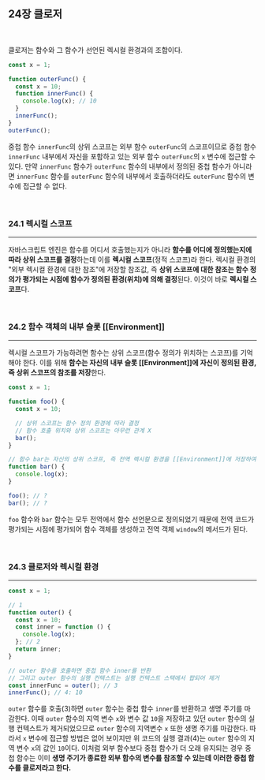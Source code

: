 ## 24장 클로저

<br>

클로저는 함수와 그 함수가 선언된 렉시컬 환경과의 조합이다.

```js
const x = 1;

function outerFunc() {
  const x = 10;
  function innerFunc() {
    console.log(x); // 10
  }
  innerFunc();
}
outerFunc();
```

중첩 함수 `innerFunc`의 상위 스코프는 외부 함수 `outerFunc`의 스코프이므로 중첩 함수 `innerFunc` 내부에서 자신을 포함하고 있는 외부 함수 `outerFunc`의 `x` 변수에 접근할 수 있다.
만약 `innerFunc` 함수가 `outerFunc` 함수의 내부에서 정의된 중첩 함수가 아니라면 `innerFunc` 함수를 `outerFunc` 함수의 내부에서 호출하더라도 `outerFunc` 함수의 변수에 접근할 수 없다.

<br>

### 24.1 렉시컬 스코프

---

자바스크립트 엔진은 함수를 어디서 호출했는지가 아니라 **함수를 어디에 정의했는지에 따라 상위 스코프를 결정**하는데 이를 **렉시컬 스코프**(정적 스코프)라 한다.
렉시컬 환경의 "외부 렉시컬 환경에 대한 참조"에 저장할 참조값, 즉 **상위 스코프에 대한 참조는 함수 정의가 평가되는 시점에 함수가 정의된 환경(위치)에 의해 결정**된다. 이것이 바로 **렉시컬 스코프**다.

<br>

### 24.2 함수 객체의 내부 슬롯 [[Environment]]

---

렉시컬 스코프가 가능하려면 함수는 상위 스코프(함수 정의가 위치하는 스코프)를 기억해야 한다. 이를 위해 **함수는 자신의 내부 슬롯 [[Environment]]에 자신이 정의된 환경, 즉 상위 스코프의 참조를 저장**한다.

```js
const x = 1;

function foo() {
  const x = 10;

  // 상위 스코프는 함수 정의 환경에 따라 결정
  // 함수 호출 위치와 상위 스코프는 아무런 관계 X
  bar();
}

// 함수 bar는 자신의 상위 스코프, 즉 전역 렉시컬 환경을 [[Environment]]에 저장하여 기억
function bar() {
  console.log(x);
}

foo(); // ?
bar(); // ?
```

`foo` 함수와 `bar` 함수는 모두 전역에서 함수 선언문으로 정의되었기 때문에 전역 코드가 평가되는 시점에 평가되어 함수 객체를 생성하고 전역 객체 `window`의 메서드가 된다.

<br>

### 24.3 클로저와 렉시컬 환경

---

```js
const x = 1;

// 1
function outer() {
  const x = 10;
  const inner = function () {
    console.log(x);
  }; // 2
  return inner;
}

// outer 함수를 호출하면 중첩 함수 inner를 반환
// 그리고 outer 함수의 실행 컨텍스트는 실행 컨텍스트 스택에서 팝되어 제거
const innerFunc = outer(); // 3
innerFunc(); // 4: 10
```

`outer` 함수를 호출(3)하면 `outer` 함수는 중첩 함수 `inner`를 반환하고 생명 주기를 마감한다. 이때 `outer` 함수의 지역 변수 `x`와 변수 값 `10`을 저장하고 있던 `outer` 함수의 실행 컨텍스트가 제거되었으므로 `outer` 함수의 지역변수 `x` 또한 생명 주기를 마감한다.
따라서 `x` 변수에 접근할 방법은 없어 보이지만 위 코드의 실행 결과(4)는 `outer` 함수의 지역 변수 `x`의 값인 `10`이다.
이처럼 외부 함수보다 중첩 함수가 더 오래 유지되는 경우 중첩 함수는 이미 **생명 주기가 종료한 외부 함수의 변수를 참조할 수 있는데 이러한 중첩 함수를 클로저라고 한다.**
